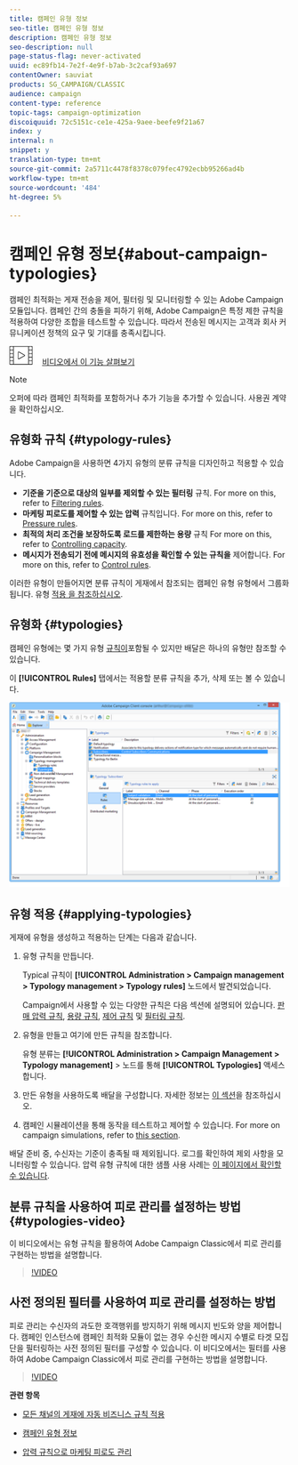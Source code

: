 ```yaml
---
title: 캠페인 유형 정보
seo-title: 캠페인 유형 정보
description: 캠페인 유형 정보
seo-description: null
page-status-flag: never-activated
uuid: ec89fb14-7e2f-4e9f-b7ab-3c2caf93a697
contentOwner: sauviat
products: SG_CAMPAIGN/CLASSIC
audience: campaign
content-type: reference
topic-tags: campaign-optimization
discoiquuid: 72c5151c-ce1e-425a-9aee-beefe9f21a67
index: y
internal: n
snippet: y
translation-type: tm+mt
source-git-commit: 2a5711c4478f8378c079fec4792ecbb95266ad4b
workflow-type: tm+mt
source-wordcount: '484'
ht-degree: 5%

---
```



# 캠페인 유형 정보{#about-campaign-typologies}

캠페인 최적화는 게재 전송을 제어, 필터링 및 모니터링할 수 있는 Adobe Campaign 모듈입니다. 캠페인 간의 충돌을 피하기 위해, Adobe Campaign은 특정 제한 규칙을 적용하여 다양한 조합을 테스트할 수 있습니다. 따라서 전송된 메시지는 고객과 회사 커뮤니케이션 정책의 요구 및 기대를 충족시킵니다.

![](assets/do-not-localize/how-to-video.png) [비디오에서 이 기능 살펴보기](#typologies-video)

>[!NOTE]
>
>오퍼에 따라 캠페인 최적화를 포함하거나 추가 기능을 추가할 수 있습니다. 사용권 계약을 확인하십시오.

## 유형화 규칙 {#typology-rules}

Adobe Campaign을 사용하면 4가지 유형의 분류 규칙을 디자인하고 적용할 수 있습니다.

* **기준을 기준으로 대상의 일부를 제외할 수 있는 필터링** 규칙. For more on this, refer to [Filtering rules](../../campaign/using/filtering-rules.md).
* **마케팅 피로도를 제어할 수 있는 압력** 규칙입니다. For more on this, refer to [Pressure rules](../../campaign/using/pressure-rules.md).
* **최적의 처리 조건을 보장하도록 로드를 제한하는 용량** 규칙 For more on this, refer to [Controlling capacity](../../campaign/using/consistency-rules.md#controlling-capacity).
* **메시지가 전송되기 전에 메시지의 유효성을 확인할 수 있는 규칙을** 제어합니다. For more on this, refer to [Control rules](../../campaign/using/control-rules.md).

이러한 유형이 만들어지면 분류 규칙이 게재에서 참조되는 캠페인 유형 유형에서 그룹화됩니다. 유형 [적용 을 참조하십시오](#applying-typologies).

## 유형화 {#typologies}

캠페인 유형에는 몇 가지 유형 [규칙이](#typology-rules)포함될 수 있지만 배달은 하나의 유형만 참조할 수 있습니다.

이 **[!UICONTROL Rules]** 탭에서는 적용할 분류 규칙을 추가, 삭제 또는 볼 수 있습니다.

![](assets/campaign_opt_rules_tab.png)

## 유형 적용 {#applying-typologies}

게재에 유형을 생성하고 적용하는 단계는 다음과 같습니다.

1. 유형 규칙을 만듭니다.

   Typical 규칙이 **[!UICONTROL Administration > Campaign management > Typology management > Typology rules]** 노드에서 발견되었습니다.

   Campaign에서 사용할 수 있는 다양한 규칙은 다음 섹션에 설명되어 있습니다. [판매 압력 규칙](../../campaign/using/pressure-rules.md), [용량 규칙](../../campaign/using/consistency-rules.md#controlling-capacity), [제어 규칙](../../campaign/using/control-rules.md) 및 [필터링 규칙](../../campaign/using/filtering-rules.md).

1. 유형을 만들고 여기에 만든 규칙을 참조합니다.

   유형 분류는 **[!UICONTROL Administration > Campaign Management > Typology management]** > 노드를 통해 **[!UICONTROL Typologies]** 액세스합니다.

1. 만든 유형을 사용하도록 배달을 구성합니다. 자세한 정보는 [이 섹션](../../campaign/using/applying-rules.md#applying-a-typology-to-a-delivery)을 참조하십시오.
1. 캠페인 시뮬레이션을 통해 동작을 테스트하고 제어할 수 있습니다. For more on campaign simulations, refer to [this section](../../campaign/using/campaign-simulations.md).

배달 준비 중, 수신자는 기준이 충족될 때 제외됩니다. 로그를 확인하여 제외 사항을 모니터링할 수 있습니다. 압력 유형 규칙에 대한 샘플 사용 사례는 [이 페이지에서 확인할 수 있습니다](../../campaign/using/pressure-rules.md#use-cases-on-pressure-rules).

## 분류 규칙을 사용하여 피로 관리를 설정하는 방법 {#typologies-video}

이 비디오에서는 유형 규칙을 활용하여 Adobe Campaign Classic에서 피로 관리를 구현하는 방법을 설명합니다.

>[!VIDEO](https://video.tv.adobe.com/v/25090?quality=12)

## 사전 정의된 필터를 사용하여 피로 관리를 설정하는 방법

피로 관리는 수신자의 과도한 호객행위를 방지하기 위해 메시지 빈도와 양을 제어합니다. 캠페인 인스턴스에 캠페인 최적화 모듈이 없는 경우 수신한 메시지 수별로 타겟 모집단을 필터링하는 사전 정의된 필터를 구성할 수 있습니다. 이 비디오에서는 필터를 사용하여 Adobe Campaign Classic에서 피로 관리를 구현하는 방법을 설명합니다.

>[!VIDEO](https://video.tv.adobe.com/v/25091?quality=12)

**관련 항목**

* [모든 채널의 게재에 자동 비즈니스 규칙 적용](https://helpx.adobe.com/campaign/kb/simplifying-campaign-management-acc.html#Applyautomaticbusinessrulestodeliveriesonanychannel)

* [캠페인 유형 정보](../../campaign/using/pressure-rules.md)

* [압력 규칙으로 마케팅 피로도 관리](https://docs.adobe.com/content/help/en/campaign-classic/using/orchestrating-campaigns/campaign-optimization/pressure-rules.html)